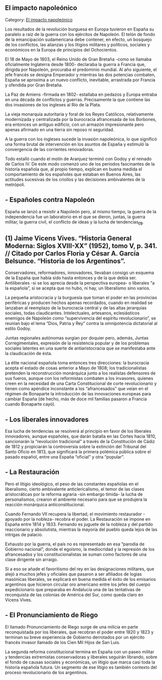 ## El impacto napoleónico

Category: [El impacto napoleónico](http://descubrircorrientes.com.ar/2012/index.php/2926-historia-desde-el-origen-hasta-1814/de-la-ciudad-a-la-provincia-periodo-1750-1800/crisis-de-la-legitimidad-dinastica/el-impacto-napoleonico)

Los resultados de la revolución burguesa en Europa tuvieron en España su paralelo a raíz de la guerra con los ejércitos de Napoleón. El telón de fondo de la emancipación sudamericana debe contener, en efecto, un bosquejo de los conflictos, las alianzas y los litigios militares y políticos, sociales y económicos en la Europa de principios del Ochocientos.

El 18 de Mayo de 1803, el Reino Unido de Gran Bretaña -como se llamaba oficialmente Inglaterra desde 1800- declaraba la guerra a Francia que, dirigida por Napoleón, procuraba el predominio mundial. Al año siguiente, el jefe francés se designa Emperador y mientras las dos potencias combaten, España se aproxima a un nuevo conflicto, inevitable, arrastrada por Francia y ofendida por Gran Bretaña.

La Paz de Amiens -firmada en 1802- estallaba en pedazos y Europa entraba en una década de conflictos y guerras. Precisamente la que contiene las dos invasiones de los ingleses al Río de la Plata.

La vieja monarquía autoritaria y foral de los Reyes Católicos, relativamente modernizada y centralizada por la burocracia afrancesada de los Borbones, era entonces un antiguo edificio, con un armazón impresionante pero apenas afirmado en una tierra sin reposo ni seguridad.

A la guerra con los ingleses sucede la invasión napoleónica, lo que significó una forma brutal de intervención en los asuntos de España y estimuló la convergencia de las corrientes renovadoras.

Todo estalló cuando el motín de Aranjuez terminó con Godoy y el reinado de Carlos IV. De este modo comenzó uno de los períodos fascinantes de la historia española que, al propio tiempo, explican en buena medida el comportamiento de los españoles que estaban en Buenos Aires, las actitudes sucesivas de los criollos y las decisiones ambivalentes de la metrópoli.

## **\- Españoles contra Napoleón**

España se lanzó a resistir a Napoleón pero, al mismo tiempo, la guerra de la independencia fue un laboratorio en el que se dieron, juntas, la guerra militar, la guerra civil, el conflicto de ideas y la lucha de tendencias<sub><strong>(1)</strong></sub>.

## **(1)** Jaime Vicens Vives. “Historia General Moderna: Siglos XVIII-XX” (1952), tomo V, p. 341. // Citado por Carlos Floria y César A. García Belsunce. “Historia de los Argentinos”.

Conservadores, reformadores, innovadores, llevaban consigo un esquema de la España que había sido hasta entonces y de la que debía ser. Antiliberales -si se los aprecia desde la perspectiva europea- o liberales “a la española”, si se acepta que no hubo, ni hay, un liberalismo sino varios.

La pequeña aristocracia y la burguesía que toman el poder en las provincias periféricas y producen hechos apenas recordados, cuando en realidad se lanzaban al reemplazo de la burocracia central y de las altas jerarquías sociales, todas claudicantes. Intelectuales, artesanos, eclesiásticos enemigos de Napoleón como “supervivencia del espíritu revolucionario”, se reunían bajo el lema “Dios, Patria y Rey” contra la omnipotencia dictatorial al estilo Godoy.

Juntas regionales autónomas surgían por doquier pero, además, Juntas Corregimentales, expresión de la resistencia popular y de los problemas sociales latentes en una suerte de antiaristocracia que se manifestaba ante la claudicación de ésta.

La élite nacional española toma entonces tres direcciones: la burocracia acepta el estado de cosas anterior a Mayo de 1808; los tradicionalistas pretenden la reconstrucción monárquica junto a los realistas defensores de sus fueros, aunque con los reformistas combaten a los invasores, quienes creen en la necesidad de una Carta Constitucional de corte revolucionario y tienen como apéndice inconstante a los “afrancesados” que veían en el régimen de Bonaparte la introducción de las innovaciones europeas para cambiar España (de hecho, más de doce mil familias pasaron a Francia cuando Bonaparte cayó).

## **\- Los liberales innovadores**

Esa lucha de tendencias se resolverá al principio en favor de los liberales innovadores, aunque españoles, que darán batalla en las Cortes hacia 1810, sancionarán la “revolución tradicional” a través de la Constitución de Cádiz de 1812 y propiciarán la controversia sobre la extinción del Tribunal del Santo Oficio en 1813, que significará la primera polémica pública sobre el pasado español, entre una España “oficial” y otra “popular”.

## **\- La Restauración**

Pero el litigio ideológico, el peso de las constantes españolas en el liberalismo, cierto ambivalente anticlericalismo, el temor de las clases aristocráticas por la reforma agraria -sin embargo tímida- la lucha de personalismos, crearon el ambiente necesario para que se produjera la reacción monárquica anticonstitucional.

Cuando Fernando VII recupera la libertad, el movimiento restaurador -apoyado por la nobleza- recobra el poder. La Restauración se impone en España entre 1814 y 1833. Fernando es juguete de la nobleza y del partido reaccionario y absolutista, mientras la mayoría del pueblo queda lejos de las intrigas de palacio.

Exhausto por la guerra, el país no es representado en esa “parodia de Gobierno nacional”, donde el egoísmo, la mediocridad y la represión de los afrancesados y los constitucionalistas se suman como factores de una clase dirigente sin arraigo.

Si a eso se añade el favoritismo del rey en las designaciones militares, que alejó a muchos jefes y oficiales que pasaron a ser afiliados de logias masónicas liberales, se explicará en buena medida el éxito de los emisarios argentinos que hicieron circular oro americano entre los jefes del cuerpo expedicionario que preparaba en Andalucía una de las tentativas de reconquista de las colonias de América del Sur, como queda claro en Vicens Vives.

## **\- El Pronunciamiento de Riego**

El llamado Pronunciamiento de Riego surge de una milicia en parte reconquistada por los liberales, que recobran el poder entre 1820 y 1823 y terminan su breve experiencia de Gobierno derrotados por un ejército francés invasor llamado de los Cien Mil Hijos de San Luis.

La segunda reforma constitucional termina en España con un paseo militar y tendencias extremistas conservadoras y liberales seguirán librando, sobre el fondo de causas sociales y económicas, un litigio que marca casi toda la historia española futura. Un segmento de ese litigio es también contexto del proceso revolucionario de los argentinos.